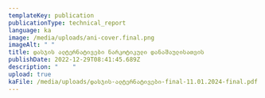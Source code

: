 ```yaml
---
templateKey: publication
publicationType: technical_report
language: ka
image: /media/uploads/ani-cover.final.png
imageAlt: " "
title: დასჯის ალტერნატივები ნარკოტიკული დანაშაულისათვის
publishDate: 2022-12-29T08:41:45.689Z
description: "    "
upload: true
kaFile: /media/uploads/დასჯის-ალტერნატივები-final-11.01.2024-final.pdf
---
```

